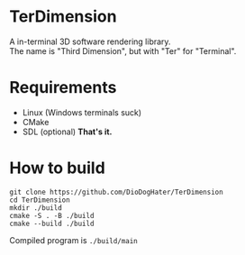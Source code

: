 # TerDimension
A in-terminal 3D software rendering library.\
The name is "Third Dimension", but with "Ter" for "Terminal".

# Requirements
- Linux (Windows terminals suck)
- CMake
- SDL (optional)
**That's it.**

# How to build
```
git clone https://github.com/DioDogHater/TerDimension
cd TerDimension
mkdir ./build
cmake -S . -B ./build
cmake --build ./build
```
Compiled program is `./build/main`
